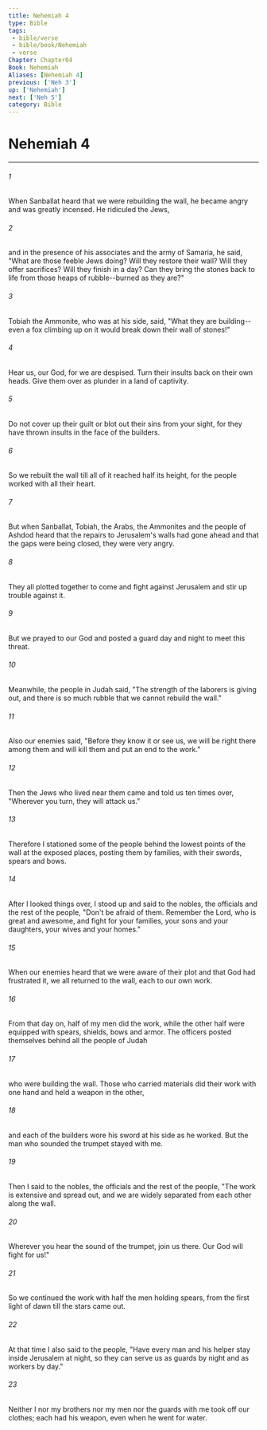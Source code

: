 ```yaml
---
title: Nehemiah 4
type: Bible
tags:
 - bible/verse
 - bible/book/Nehemiah
 - verse
Chapter: Chapter04
Book: Nehemiah
Aliases: [Nehemiah 4]
previous: ['Neh 3']
up: ['Nehemiah']
next: ['Neh 5']
category: Bible
---
```

# Nehemiah 4

***


###### 1 
When Sanballat heard that we were rebuilding the wall, he became angry and was greatly incensed. He ridiculed the Jews, 

###### 2 
and in the presence of his associates and the army of Samaria, he said, "What are those feeble Jews doing? Will they restore their wall? Will they offer sacrifices? Will they finish in a day? Can they bring the stones back to life from those heaps of rubble--burned as they are?" 

###### 3 
Tobiah the Ammonite, who was at his side, said, "What they are building--even a fox climbing up on it would break down their wall of stones!" 

###### 4 
Hear us, our God, for we are despised. Turn their insults back on their own heads. Give them over as plunder in a land of captivity. 

###### 5 
Do not cover up their guilt or blot out their sins from your sight, for they have thrown insults in the face of the builders. 

###### 6 
So we rebuilt the wall till all of it reached half its height, for the people worked with all their heart. 

###### 7 
But when Sanballat, Tobiah, the Arabs, the Ammonites and the people of Ashdod heard that the repairs to Jerusalem's walls had gone ahead and that the gaps were being closed, they were very angry. 

###### 8 
They all plotted together to come and fight against Jerusalem and stir up trouble against it. 

###### 9 
But we prayed to our God and posted a guard day and night to meet this threat. 

###### 10 
Meanwhile, the people in Judah said, "The strength of the laborers is giving out, and there is so much rubble that we cannot rebuild the wall." 

###### 11 
Also our enemies said, "Before they know it or see us, we will be right there among them and will kill them and put an end to the work." 

###### 12 
Then the Jews who lived near them came and told us ten times over, "Wherever you turn, they will attack us." 

###### 13 
Therefore I stationed some of the people behind the lowest points of the wall at the exposed places, posting them by families, with their swords, spears and bows. 

###### 14 
After I looked things over, I stood up and said to the nobles, the officials and the rest of the people, "Don't be afraid of them. Remember the Lord, who is great and awesome, and fight for your families, your sons and your daughters, your wives and your homes." 

###### 15 
When our enemies heard that we were aware of their plot and that God had frustrated it, we all returned to the wall, each to our own work. 

###### 16 
From that day on, half of my men did the work, while the other half were equipped with spears, shields, bows and armor. The officers posted themselves behind all the people of Judah 

###### 17 
who were building the wall. Those who carried materials did their work with one hand and held a weapon in the other, 

###### 18 
and each of the builders wore his sword at his side as he worked. But the man who sounded the trumpet stayed with me. 

###### 19 
Then I said to the nobles, the officials and the rest of the people, "The work is extensive and spread out, and we are widely separated from each other along the wall. 

###### 20 
Wherever you hear the sound of the trumpet, join us there. Our God will fight for us!" 

###### 21 
So we continued the work with half the men holding spears, from the first light of dawn till the stars came out. 

###### 22 
At that time I also said to the people, "Have every man and his helper stay inside Jerusalem at night, so they can serve us as guards by night and as workers by day." 

###### 23 
Neither I nor my brothers nor my men nor the guards with me took off our clothes; each had his weapon, even when he went for water. 
